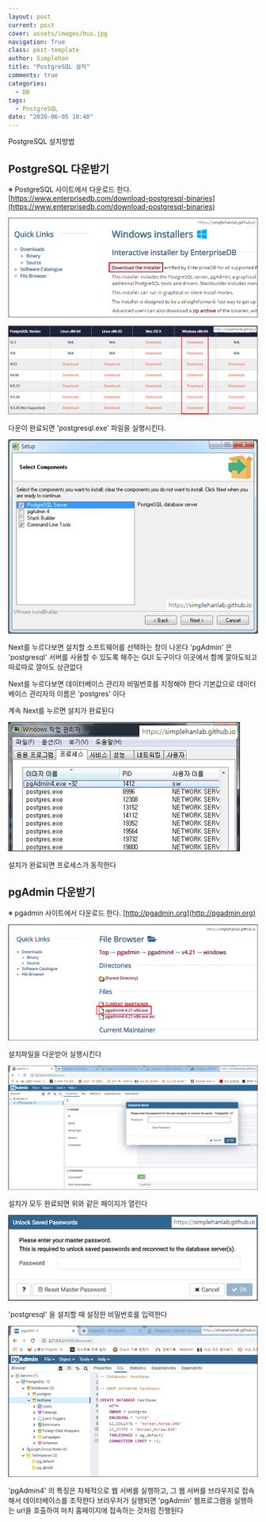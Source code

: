 ```yaml
---
layout: post
current: post
cover: assets/images/bus.jpg
navigation: True
class: post-template
author: Simplehan
title: "PostgreSQL 설치"
comments: true
categories:
  - DB
tags:
  - PostgreSQL
date: "2020-06-05 10:40"
---
```


PostgreSQL 설치방법


## PostgreSQL 다운받기


※ PostgreSQL 사이트에서 다운로드 한다.
[https://www.enterprisedb.com/download-postgresql-binaries](https://www.enterprisedb.com/download-postgresql-binaries)


![img](\assets\built\images\database\postgresql/postgresql_img03.png)

![img](\assets\built\images\database\postgresql/postgresql_img04.png)

다운이 완료되면 'postgresql.exe' 파일을 실행시킨다.


![img](\assets\built\images\database\postgresql/postgresql_img05.png)

Next를 누르다보면 설치할 소프트웨어를 선택하는 창이 나온다
'pgAdmin' 은 'postgresql' 서버를 사용할 수 있도록 해주는 GUI 도구이다
이곳에서 함께 깔아도되고 따로따로 깔아도 상관없다


Next를 누르다보면 데이터베이스 관리자 비밀번호를 지정해야 한다
기본값으로 데이터베이스 관리자의 이름은 'postgres' 이다


계속 Next를 누르면 설치가 완료된다


![img](\assets\built\images\database\postgresql/postgresql_img06.png)

설치가 완료되면 프로세스가 동작한다




## pgAdmin 다운받기



※ pgadmin 사이트에서 다운로드 한다.
[http://pgadmin.org](http://pgadmin.org)


![img](\assets\built\images\database\postgresql/postgresql_img08.png)

설치파일을 다운받아 실행시킨다


![img](\assets\built\images\database\postgresql/postgresql_img09.png)

설치가 모두 완료되면 위와 같은 페이지가 열린다


![img](\assets\built\images\database\postgresql/postgresql_img10.png)

'postgresql' 을 설치할 때 설정한 비밀번호를 입력한다


![img](\assets\built\images\database\postgresql/postgresql_img11.png)

'pgAdmin4' 의 특징은 자체적으로 웹 서버를 실행하고, 그 웹 서버를 브라우저로 접속해서 데이터베이스를 조작한다
브라우저가 실행되면 'pgAdmin' 웹프로그램을 실행하는 url을 호출하여 마치 홈페이지에 접속하는 것처럼 진행된다
